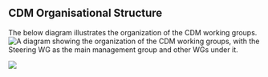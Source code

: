 ## CDM Organisational Structure

The below diagram illustrates the organization of the CDM working groups.
![A diagram showing the organization of the CDM working groups, with the Steering WG as the main management group and other WGs under it.](../.github/finos-cdm-governance-structure.png "CDM Governance Structure")


![](.github/Group-Roles-Scope.png)
